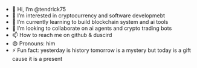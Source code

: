 - 👋 Hi, I’m @tendrick75
- 👀 I’m interested in cryptocurrency and software developmebt
- 🌱 I’m currently learning to build blockchain system and ai tools
- 💞️ I’m looking to collaborate on ai agents and crypto trading bots
- 📫 How to reach me on github & duscird
- 😄 Pronouns:  him
- ⚡ Fun fact: yesterday is history tomorrow is a mystery but today is a gift cause it is a present

<!---
tendrick75/tendrick75 is a ✨ special ✨ repository because its `README.md` (this file) appears on your GitHub profile.
You can click the Preview link to take a look at your changes.
--->
